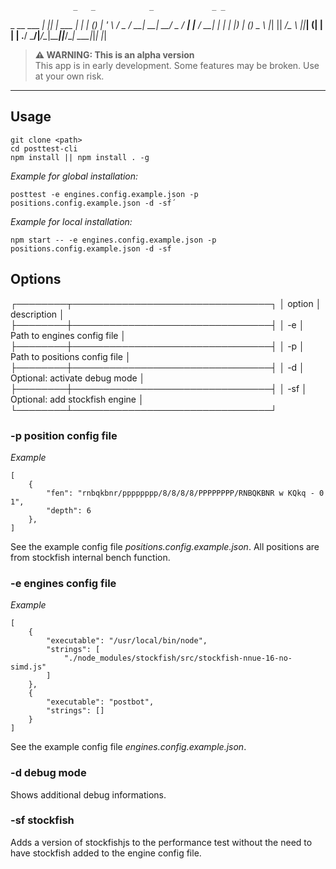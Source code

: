                   _   _            _             _ _
  _ __   ___  ___| |_| |_ ___  ___| |_       ___| (_)
 | '_ \ / _ \/ __| __| __/ _ \/ __| __|____ / __| | |
 | |_) | (_) \__ \ |_| ||  __/\__ \ ||_____| (__| | |
 | .__/ \___/|___/\__|\__\___||___/\__|     \___|_|_|
 |_|

> **⚠ WARNING: This is an alpha version**  
> This app is in early development. Some features may be broken. Use at your own risk.
----------

## Usage

```
git clone <path>
cd posttest-cli
npm install || npm install . -g
```

*Example for global installation:*
```
posttest -e engines.config.example.json -p positions.config.example.json -d -sf´
```

*Example for local installation:*
```
npm start -- -e engines.config.example.json -p positions.config.example.json -d -sf
```

## Options
┌────────┬────────────────────────────────┐
│ option │ description                    │
├────────┼────────────────────────────────┤
│ -e     │ Path to engines config file    │
├────────┼────────────────────────────────┤
│ -p     │ Path to positions config file  │
├────────┼────────────────────────────────┤
│ -d     │ Optional: activate debug mode  │
├────────┼────────────────────────────────┤
│ -sf    │ Optional: add stockfish engine │
└────────┴────────────────────────────────┘

### -p position config file

*Example*
```
[
    {
        "fen": "rnbqkbnr/pppppppp/8/8/8/8/PPPPPPPP/RNBQKBNR w KQkq - 0 1",
        "depth": 6
    },
]
```

See the example config file _positions.config.example.json_. All positions are from stockfish internal bench function.

### -e engines config file

*Example*
```
[
    {
        "executable": "/usr/local/bin/node",
        "strings": [
            "./node_modules/stockfish/src/stockfish-nnue-16-no-simd.js"
        ]
    },
    {
        "executable": "postbot",
        "strings": []
    }
]
```

See the example config file _engines.config.example.json_.

### -d debug mode

Shows additional debug informations.

### -sf stockfish

Adds a version of stockfishjs to the performance test without the need to have stockfish added to the engine config file.

